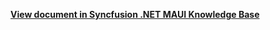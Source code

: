 **[View document in Syncfusion .NET MAUI Knowledge Base](https://www.syncfusion.com/kb/13202/how-to-add-a-separator-between-items-in-net-maui-listview-sflistview)**
